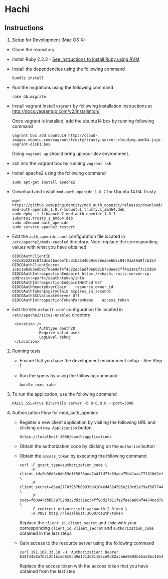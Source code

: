 Hachi
=====

Instructions
------------

1. Setup for Development (Mac OS X)
 - Clone the repository
 - Install Ruby 2.2.3 - [See instructions to install Ruby using RVM](https://rvm.io/rvm/install)
 - Install the dependencies using the following command

   ```
   bundle install
   ```
 - Run the migrations using the following command

   ```
   rake db:migrate
   ```
  - Install vagrant
    Install `vagrant` by following installation instructions at http://docs.vagrantup.com/v2/installation/

    Once vagrant is installed, add the ubuntu14 box by running following command

    ```
    vagrant box add ubuntu14 http://cloud-images.ubuntu.com/vagrant/trusty/trusty-server-cloudimg-amd64-juju-vagrant-disk1.box
    ```
    Doing `vagrant up` should bring up your dev environment.
  - ssh into the vagrant box by running `vagrant ssh`
  - Install apache2 using the following command

    ```
    sudo apt-get install apache2
    ```
  - Download and install `mod-auth-openidc 1.8.7` for Ubuntu 14.04 Trusty

    ```
    wget https://github.com/pingidentity/mod_auth_openidc/releases/download/v1.8.7/libapache2-mod-auth-openidc_1.8.7-1ubuntu1.trusty.1_amd64.deb
    sudo dpkg -i libapache2-mod-auth-openidc_1.8.7-1ubuntu1.trusty.1_amd64.deb
    sudo a2enmod auth_openidc
    sudo service apache2 restart
    ```
  - Edit the `auth_openidc.conf` configuration file located in `/etc/apache2/mods-enabled` directory.
    Note: replace the corresponding values with what you have obtained 

    ```
    OIDCOAuthClientID ce3c8b2228c8f2dcd2bac6efbc31b5644b39c676eabe6bec04c93a49a9fc6154
    OIDCOAuthClientSecret 1c6c19ba03edb81f6a69ef4f4522e35adf066691b730ee9cff4a33e1f7c15d89
    OIDCOAuthIntrospectionEndpoint https://<hachi-rails-server-ip-address>:<port>/oauth/token/info
    OIDCOAuthIntrospectionEndpointMethod GET
    OIDCOAuthRemoteUserClaim    resource_owner_id
    OIDCOAuthTokenExpiryClaim expires_in_seconds
    OIDCOAuthSSLValidateServer Off
    OIDCOAuthIntrospectionTokenParamName    access_token
    ```
  - Edit the `000-default.conf` configuration file located in `/etc/apache2/sites-enabled` directory

    ```
     <Location />
                Authtype oauth20
                Require valid-user
                LogLevel debug
     </Location>
    ```
2. Running tests
   - Ensure that you have the development environment setup - See Step 1
   - Run the specs by using the following command

     ```
     bundle exec rake
     ```

3. To run the application, use the following command

    ```
    RAILS_SSL=true bin/rails server -b 0.0.0.0 --port=3000
    ```

4. Authorization Flow for mod_auth_openidc
   
   - Register a new client application by visiting the following URL and
     clicking on `New Application` button
    
     ```
     https://localhost:3000/oauth/applications
     ```
   - Obtain the authorization code by clicking on the `Authorize` button
   - Obtain the `access_token` by executing the following command
    
     ```
     curl -F grant_type=authorization_code \
          -F client_id=9b36d8c0db59eff5038aea7a417d73e69aea75b41aac771816d2ef1b3109cc2f \
          -F client_secret=d6ea27703957b69939b8104ed4524595e210cd2e79af587744a7eb6e58f5b3d2 \
          -F code=fd0847dbb559752d932dd3c1ac34ff98d27b11fe2fea5a864f44740cd7919ad0 \
          -F redirect_uri=urn:ietf:wg:oauth:2.0:oob \
          -X POST http://localhost:3000/oauth/token
     ```
     Replace the `client_id`, `client_secret` and `code` with your
corresponding `client_id`, `client_secret` and `authorization_code` obtained
in the last steps
    - Gain access to the resource server using the following command
      
      ```
      curl 192.168.33.10 -H 'Authorization: Bearer 618f34a8a7b312c1b1ad8c5cd9d1313d81185ce9d82acebe9692b65a30bc1014'
      ```
      Replace the access token with the access token that you have
obtained from the last step
